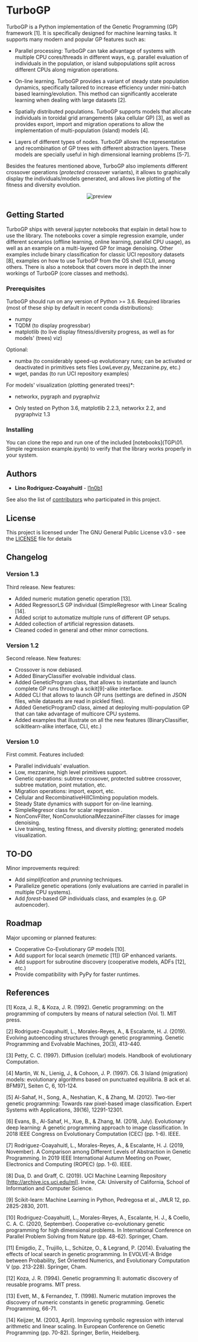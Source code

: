 # TurboGP

TurboGP is a Python implementation of the Genetic Programming (GP) framework [1]. It is specifically designed for machine learning tasks. It supports many modern and popular GP features such as:

* Parallel processing: TurboGP can take advantage of systems with multiple CPU cores/threads in different ways, e.g. parallel evaluation of individuals in the population, or island subpopulations split across different CPUs along migration operations.

* On-line learning. TurboGP provides a variant of steady state population dynamics, specifically tailored to increase efficiency under mini-batch based learning/evolution. This method can significantly accelerate learning when dealing with large datasets [2].

* Spatially distributed populations. TurboGP supports models that allocate individuals in toroidal grid arrangements (aka cellular GP) [3], as well as provides export, import and migration operations to allow the implementation of multi-population (island) models [4].

* Layers of different types of nodes. TurboGP allows the representation and recombination of GP trees with different abstraction layers. These models are specially useful in high dimensional learning problems [5-7].

Besides the features mentioned above, TurboGP also implements different crossover operations (_protected_ crossover variants), it allows to graphically display the individuals/models generated, and allows live plotting of the fitness and diversity evolution.

<p align="center">
  <img src="https://github.com/l1n0b1/TurboGP/blob/main/Preview.png" alt="preview"/>
</p>

## Getting Started

TurboGP ships with several jupyter notebooks that explain in detail how to use the library. The notebooks cover a simple regression example, under different scenarios (offline learning, online learning, parallel CPU usage), as well as an example on a multi-layered GP for image denoising. Other examples include binary classification for classic UCI repository datasets [8], examples on how to use TurboGP from the OS shell (CLI), among others. There is also a notebook that covers more in depth the inner workings of TurboGP (core classes and methods).

### Prerequisites

TurboGP should run on any version of Python >= 3.6.
Required libraries (most of these ship by default in recent conda distributions):

- numpy 
- TQDM (to display progressbar)
- matplotlib (to live display fitness/diversity progress, as well as for models' (trees) viz)

Optional:

- numba (to considerably speed-up evolutionary runs; can be activated or deactivated in primitives sets files LowLever.py, Mezzanine.py, etc.) 
- wget, pandas (to run UCI repository examples)

For models' visualization (plotting generated trees)*:

- networkx, pygraph and pygraphviz 

* Only tested on Python 3.6, matplotlib 2.2.3, networkx 2.2, and pygraphviz 1.3


### Installing

You can clone the repo and run one of the included [notebooks](TGP\01. Simple regression example.ipynb) to verify that the library works properly in your system. 

## Authors

* **Lino Rodriguez-Coayahuitl** - [l1n0b1](https://github.com/l1n0b1)

See also the list of [contributors](https://github.com/l1n0b1/TurboGP/AUTHORS) who participated in this project.

## License

This project is licensed under The GNU General Public License v3.0  - see the [LICENSE](LICENSE) file for details

## Changelog

### Version 1.3

Third release. New features:

- Added numeric mutation genetic operation [13].
- Added RegressorLS GP individual (SimpleRegresor with Linear Scaling [14].
- Added script to automatize multiple runs of different GP setups.
- Added collection of artificial regression datasets.
- Cleaned coded in general and other minor corrections.

### Version 1.2

Second release. New features:

- Crossover is now debiased.
- Added BinaryClassifier evolvable individual class.
- Added GeneticProgram class, that allows to instantiate and launch complete GP runs through a scikit[9]-alike interface.
- Added CLI that allows to launch GP runs (settings are defined in JSON files, while datasets are read in pickled files).
- Added GeneticProgramD class, aimed at deploying multi-population GP that can take advantage of multicore CPU systems.
- Added examples that illustrate on all the new features (BinaryClassifier, scikitlearn-alike interface, CLI, etc.)


### Version 1.0

First commit. Features included:
- Parallel individuals' evaluation.
- Low, mezzanine, high level primitives support.
- Genetic operations: subtree crossover, protected subtree crossover, subtree mutation, point mutation, etc.
- Migration operations: import, export, etc.
- Cellular and RecombinativeHillClimbing population models.
- Steady State dynamics with support for on-line learning.
- SimpleRegresor class for scalar regression .
- NonConvFilter, NonConvolutionalMezzanineFilter classes for image denoising.
- Live training, testing fitness, and diversity plotting; generated models visualization.


## TO-DO

Minor improvements required:

- Add _simplification_ and _prunning_ techniques.
- Parallelize genetic operations (only evaluations are carried in parallel in multiple CPU systems).
- Add _forest_-based GP individuals class, and examples (e.g. GP autoencoder).

## Roadmap

Major upcoming or planned features:

- Cooperative Co-Evolutionary GP models [10].
- Add support for local search (_memetic_ [11]) GP enhanced variants.
- Add support for subroutine discovery (cooperative models, ADFs [12], etc.)
- Provide compatibility with PyPy for faster runtimes.


## References

[1] Koza, J. R., & Koza, J. R. (1992). Genetic programming: on the programming of computers by means of natural selection (Vol. 1). MIT press.

[2] Rodriguez-Coayahuitl, L., Morales-Reyes, A., & Escalante, H. J. (2019). Evolving autoencoding structures through genetic programming. Genetic Programming and Evolvable Machines, 20(3), 413-440.

[3] Petty, C. C. (1997). Diffusion (cellular) models. Handbook of evolutionary Computation.

[4] Martin, W. N., Lienig, J., & Cohoon, J. P. (1997). C6. 3 Island (migration) models: evolutionary algorithms based on punctuated equilibria. B ack et al. BFM97], Seiten C, 6, 101-124.

[5] Al-Sahaf, H., Song, A., Neshatian, K., & Zhang, M. (2012). Two-tier genetic programming: Towards raw pixel-based image classification. Expert Systems with Applications, 39(16), 12291-12301.

[6] Evans, B., Al-Sahaf, H., Xue, B., & Zhang, M. (2018, July). Evolutionary deep learning: A genetic programming approach to image classification. In 2018 IEEE Congress on Evolutionary Computation (CEC) (pp. 1-6). IEEE.

[7] Rodriguez-Coayahuitl, L., Morales-Reyes, A., & Escalante, H. J. (2019, November). A Comparison among Different Levels of Abstraction in Genetic Programming. In 2019 IEEE International Autumn Meeting on Power, Electronics and Computing (ROPEC) (pp. 1-6). IEEE.

[8] Dua, D. and Graff, C. (2019). UCI Machine Learning Repository [http://archive.ics.uci.edu/ml]. Irvine, CA: University of California, School of Information and Computer Science. 

[9] Scikit-learn: Machine Learning in Python, Pedregosa et al., JMLR 12, pp. 2825-2830, 2011.

[10] Rodriguez-Coayahuitl, L., Morales-Reyes, A., Escalante, H. J., & Coello, C. A. C. (2020, September). Cooperative co-evolutionary genetic programming for high dimensional problems. In International Conference on Parallel Problem Solving from Nature (pp. 48-62). Springer, Cham.

[11] Emigdio, Z., Trujillo, L., Schütze, O., & Legrand, P. (2014). Evaluating the effects of local search in genetic programming. In EVOLVE-A Bridge between Probability, Set Oriented Numerics, and Evolutionary Computation V (pp. 213-228). Springer, Cham.

[12] Koza, J. R. (1994). Genetic programming II: automatic discovery of reusable programs. MIT press.

[13] Evett, M., & Fernandez, T. (1998). Numeric mutation improves the discovery of numeric constants in genetic programming. Genetic Programming, 66-71.

[14] Keijzer, M. (2003, April). Improving symbolic regression with interval arithmetic and linear scaling. In European Conference on Genetic Programming (pp. 70-82). Springer, Berlin, Heidelberg.
